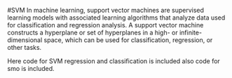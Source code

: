 #SVM
In machine learning, support vector machines are supervised learning models with associated learning algorithms that analyze data 
used for classification and regression analysis. A support vector machine constructs a hyperplane or set of hyperplanes in a 
high- or infinite-dimensional space, which can be used for classification, regression, or other tasks.

Here code for SVM regression and classification is included also code for smo is included.

